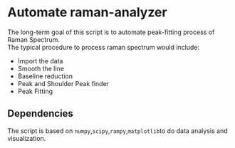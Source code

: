 # Automate raman-analyzer 
The long-term goal of this script is to automate peak-fitting process of Raman Spectrum.\
The typical procedure to process raman spectrum would include:
- Import the data
- Smooth the line
- Baseline reduction
- Peak and Shoulder Peak finder
- Peak Fitting 

## Dependencies
The script is based on `numpy`,`scipy`,`rampy`,`matplotlib`to do 
data analysis and visualization.
